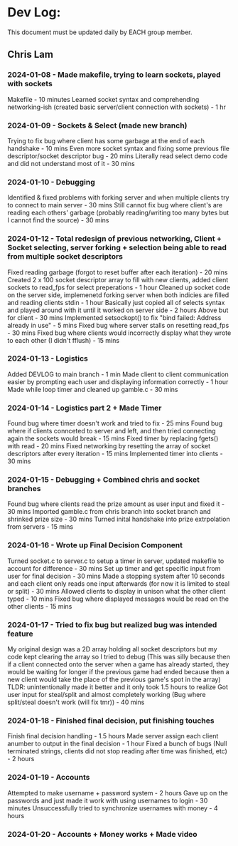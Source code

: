 # Dev Log:

This document must be updated daily by EACH group member.

## Chris Lam

### 2024-01-08 - Made makefile, trying to learn sockets, played with sockets
Makefile - 10 minutes
Learned socket syntax and comprehending networking-ish (created basic server/client connection with sockets) - 1 hr

### 2024-01-09 - Sockets & Select (made new branch)
Trying to fix bug where client has some garbage at the end of each handshake - 10 mins
Even more socket syntax and fixing some previous file descriptor/socket descriptor bug - 20 mins
Literally read select demo code and did not understand most of it - 30 mins

### 2024-01-10 - Debugging
Identified & fixed problems with forking server and when multiple clients try to connect to main server - 30 mins
Still cannot fix bug where client's are reading each others' garbage (probably reading/writing too many bytes but I cannot find the source) - 30 mins

### 2024-01-12 - Total redesign of previous networking, Client + Socket selecting, server forking + selection being able to read from multiple socket descriptors
Fixed reading garbage (forgot to reset buffer after each iteration) - 20 mins
Created 2 x 100 socket descriptor array to fill with new clients, added client sockets to read_fps for select preperations - 1 hour
Cleaned up socket code on the server side, implemenetd forking server when both indicies are filled and reading clients stdin - 1 hour
Basically just copied all of selects syntax and played around with it until it worked on server side - 2 hours
Above but for client - 30 mins
Implemented setsockopt() to fix "bind failed: Address already in use" - 5 mins
Fixed bug where server stalls on resetting read_fps - 30 mins
Fixed bug where clients would incorrectly display what they wrote to each other (I didn't fflush) - 15 mins

### 2024-01-13 - Logistics
Added DEVLOG to main branch - 1 min
Made client to client communication easier by prompting each user and displaying information correctly - 1 hour
Made while loop timer and cleaned up gamble.c - 30 mins

### 2024-01-14 - Logistics part 2 + Made Timer
Found bug where timer doesn't work and tried to fix - 25 mins
Found bug where if clients connceted to server and left, and then tried connecting again the sockets would break - 15 mins
Fixed timer by replacing fgets() with read - 20 mins
Fixed networking by resetting the array of socket descriptors after every iteration - 15 mins
Implemented timer into clients - 30 mins

### 2024-01-15 - Debugging + Combined chris and socket branches
Found bug where clients read the prize amount as user input and fixed it - 30 mins
Imported gamble.c from chris branch into socket branch and shrinked prize size - 30 mins
Turned inital handshake into prize extrpolation from servers - 15 mins

### 2024-01-16 - Wrote up Final Decision Component  
Turned socket.c to server.c to setup a timer in server, updated makefile to account for difference - 30 mins
Set up timer and get specific input from user for final decision - 30 mins
Made a stopping system after 10 seconds and each client only reads one input afterwards (for now it is limited to steal or split) - 30 mins
Allowed clients to display in unison what the other client typed - 10 mins
Fixed bug where displayed messages would be read on the other clients - 15 mins

### 2024-01-17 - Tried to fix bug but realized bug was intended feature
My original design was a 2D array holding all socket descriptors but my code kept clearing the array so I tried to debug
(This was silly because then if a client connected onto the server when a game has already started, they would be waiting for longer
if the previous game had ended because then a new client would take the place of the previous game's spot in the array)
TLDR: unintentionally made it better and it only took 1.5 hours to realize
Got user input for steal/split and almost completely working (Bug where split/steal doesn't work (will fix tmr)) - 40 mins

### 2024-01-18 - Finished final decision, put finishing touches
Finish final decision handling - 1.5 hours
Made server assign each client anumber to output in the final decision - 1 hour
Fixed a bunch of bugs (Null terminated strings, clients did not stop reading after time was finished, etc) - 2 hours

### 2024-01-19 - Accounts
Attempted to make username + password system - 2 hours
Gave up on the passwords and just made it work with using usernames to login - 30 minutes
Unsuccessfully tried to synchronize usernames with money - 4 hours

### 2024-01-20 - Accounts + Money works + Made video
